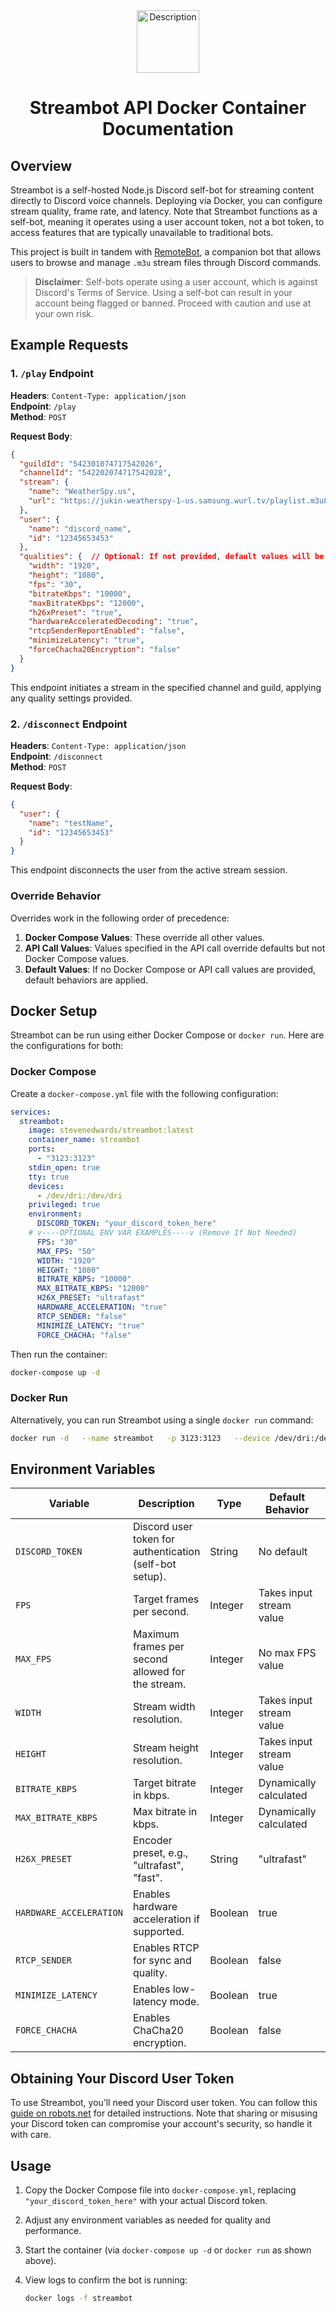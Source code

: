 <div align="center">
    <img src="https://github.com/user-attachments/assets/b86a6620-25cb-4788-b5bc-97806dd1d33a" alt="Description" width="100" height="100">
    <h1>Streambot API Docker Container Documentation</h1>
</div>

## Overview

Streambot is a self-hosted Node.js Discord self-bot for streaming content directly to Discord voice channels. Deploying via Docker, you can configure stream quality, frame rate, and latency. Note that Streambot functions as a self-bot, meaning it operates using a user account token, not a bot token, to access features that are typically unavailable to traditional bots.

This project is built in tandem with [RemoteBot](https://github.com/StevenAEdwards/RemoteBot), a companion bot that allows users to browse and manage `.m3u` stream files through Discord commands.

> **Disclaimer**: Self-bots operate using a user account, which is against Discord's Terms of Service. Using a self-bot can result in your account being flagged or banned. Proceed with caution and use at your own risk.

## Example Requests

### 1. `/play` Endpoint

**Headers**: `Content-Type: application/json`  
**Endpoint**: `/play`  
**Method**: `POST`

**Request Body**:

```json
{
  "guildId": "542301074717542026",
  "channelId": "542202074717542028",
  "stream": {
    "name": "WeatherSpy.us",
    "url": "https://jukin-weatherspy-1-us.samsung.wurl.tv/playlist.m3u8"
  },
  "user": {
    "name": "discord_name",
    "id": "12345653453"
  },
  "qualities": {  // Optional: If not provided, default values will be applied for each setting
    "width": "1920",
    "height": "1080",
    "fps": "30",
    "bitrateKbps": "10000",
    "maxBitrateKbps": "12000",
    "h26xPreset": "true",
    "hardwareAcceleratedDecoding": "true",
    "rtcpSenderReportEnabled": "false",
    "minimizeLatency": "true",
    "forceChacha20Encryption": "false"
  }
}
```

This endpoint initiates a stream in the specified channel and guild, applying any quality settings provided.

### 2. `/disconnect` Endpoint

**Headers**: `Content-Type: application/json`  
**Endpoint**: `/disconnect`  
**Method**: `POST`

**Request Body**:

```json
{
  "user": {
    "name": "testName",
    "id": "12345653453"
  }
}
```

This endpoint disconnects the user from the active stream session.

### Override Behavior

Overrides work in the following order of precedence:
1. **Docker Compose Values**: These override all other values.
2. **API Call Values**: Values specified in the API call override defaults but not Docker Compose values.
3. **Default Values**: If no Docker Compose or API call values are provided, default behaviors are applied.

## Docker Setup

Streambot can be run using either Docker Compose or `docker run`. Here are the configurations for both:

### Docker Compose

Create a `docker-compose.yml` file with the following configuration:

```yaml
services:
  streambot:
    image: stevenedwards/streambot:latest
    container_name: streambot
    ports:
      - "3123:3123"
    stdin_open: true  
    tty: true        
    devices:
      - /dev/dri:/dev/dri
    privileged: true  
    environment:
      DISCORD_TOKEN: "your_discord_token_here" 
    # v----OPTIONAL ENV VAR EXAMPLES----v (Remove If Not Needed)
      FPS: "30"
      MAX_FPS: "50"
      WIDTH: "1920"
      HEIGHT: "1080"
      BITRATE_KBPS: "10000"
      MAX_BITRATE_KBPS: "12000"
      H26X_PRESET: "ultrafast"
      HARDWARE_ACCELERATION: "true"
      RTCP_SENDER: "false"
      MINIMIZE_LATENCY: "true"
      FORCE_CHACHA: "false"
```

Then run the container:

```bash
docker-compose up -d
```

### Docker Run

Alternatively, you can run Streambot using a single `docker run` command:

```bash
docker run -d   --name streambot   -p 3123:3123   --device /dev/dri:/dev/dri   --privileged   -e DISCORD_TOKEN="your_discord_token_here"   stevenedwards/streambot:latest
```

## Environment Variables

| Variable               | Description                                                                                 | Type      | Default Behavior                     | Optional |
|------------------------|---------------------------------------------------------------------------------------------|-----------|--------------------------------------|----------|
| `DISCORD_TOKEN`        | Discord user token for authentication (self-bot setup).                                     | String    | No default                           | No       |
| `FPS`                  | Target frames per second.                                                                   | Integer   | Takes input stream value             | Yes      |
| `MAX_FPS`              | Maximum frames per second allowed for the stream.                                           | Integer   | No max FPS value                     | Yes      |
| `WIDTH`                | Stream width resolution.                                                                    | Integer   | Takes input stream value             | Yes      |
| `HEIGHT`               | Stream height resolution.                                                                   | Integer   | Takes input stream value             | Yes      |
| `BITRATE_KBPS`         | Target bitrate in kbps.                                                                     | Integer   | Dynamically calculated               | Yes      |
| `MAX_BITRATE_KBPS`     | Max bitrate in kbps.                                                                        | Integer   | Dynamically calculated               | Yes      |
| `H26X_PRESET`          | Encoder preset, e.g., "ultrafast", "fast".                                                  | String    | "ultrafast"                          | Yes      |
| `HARDWARE_ACCELERATION`| Enables hardware acceleration if supported.                                                 | Boolean   | true                                 | Yes      |
| `RTCP_SENDER`          | Enables RTCP for sync and quality.                                                          | Boolean   | false                                | Yes      |
| `MINIMIZE_LATENCY`     | Enables low-latency mode.                                                                   | Boolean   | true                                 | Yes      |
| `FORCE_CHACHA`         | Enables ChaCha20 encryption.                                                                | Boolean   | false                                | Yes      |

## Obtaining Your Discord User Token

To use Streambot, you’ll need your Discord user token. You can follow this [guide on robots.net](https://robots.net/tech/how-to-get-your-discord-token/) for detailed instructions. Note that sharing or misusing your Discord token can compromise your account's security, so handle it with care.

## Usage

1. Copy the Docker Compose file into `docker-compose.yml`, replacing `"your_discord_token_here"` with your actual Discord token.
2. Adjust any environment variables as needed for quality and performance.
3. Start the container (via `docker-compose up -d` or `docker run` as shown above).

4. View logs to confirm the bot is running:

   ```bash
   docker logs -f streambot
   ```
